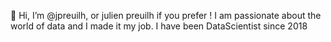 👋 Hi, I’m @jpreuilh, or julien preuilh if you prefer !
I am passionate about the world of data and I made it my job. I have been DataScientist since 2018
